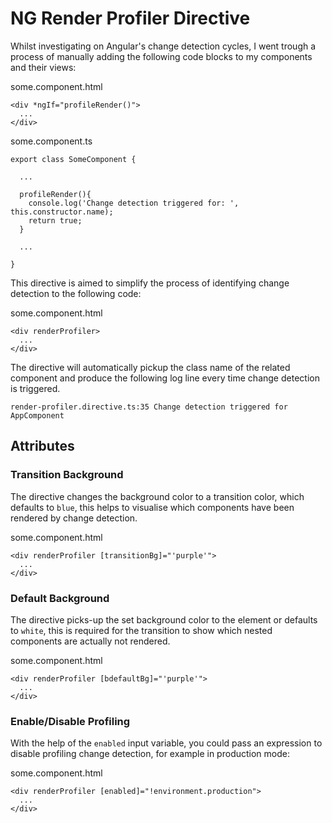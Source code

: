 # NG Render Profiler Directive

Whilst investigating on Angular's change detection cycles, I went trough a process of manually adding the following code blocks to my components and their views:

some.component.html
```
<div *ngIf="profileRender()">
  ... 
</div>
```

some.component.ts
```
export class SomeComponent {

  ...

  profileRender(){
    console.log('Change detection triggered for: ', this.constructor.name);
    return true;
  }

  ...

}
```

This directive is aimed to simplify the process of identifying change detection to the following code:

some.component.html
```
<div renderProfiler>
  ... 
</div>
```

The directive will automatically pickup the class name of the related component and produce the following log line every time change detection is triggered.
```
render-profiler.directive.ts:35 Change detection triggered for AppComponent
```

## Attributes

### Transition Background

The directive changes the background color to a transition color, which defaults to `blue`, this helps to visualise which components have been rendered by change detection.

some.component.html
```
<div renderProfiler [transitionBg]="'purple'">
  ... 
</div>
```

### Default Background

The directive picks-up the set background color to the element or defaults to `white`, this is required for the transition to show which nested components are actually not rendered.

some.component.html
```
<div renderProfiler [bdefaultBg]="'purple'">
  ... 
</div>
```

### Enable/Disable Profiling
With the help of the `enabled` input variable, you could pass an expression to disable profiling change detection, for example in production mode:

some.component.html
```
<div renderProfiler [enabled]="!environment.production">
  ... 
</div>
```
